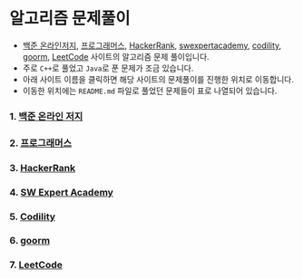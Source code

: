 알고리즘 문제풀이
=================

-	[백준 온라인저지](https://www.acmicpc.net), [프로그래머스](https://programmers.co.kr/), [HackerRank](https://www.hackerrank.com), [swexpertacademy](http://swexpertacademy.com), [codility](https://app.codility.com/programmers), [goorm](https://level.goorm.io), [LeetCode](https://leetcode.com/problemset/all) 사이트의 알고리즘 문제 풀이입니다.
-	주로 `C++`로 풀었고 `Java`로 푼 문제가 조금 있습니다.
-	아래 사이트 이름을 클릭하면 해당 사이트의 문제풀이를 진행한 위치로 이동합니다.
-	이동한 위치에는 `README.md` 파일로 풀었던 문제들이 표로 나열되어 있습니다.

### 1. [백준 온라인 저지](acmicpc.net)

### 2. [프로그래머스](programmers)

### 3. [HackerRank](hackerrank.com)

### 4. [SW Expert Academy](swexpertacademy.com)

### 5. [Codility](codility)

### 6. [goorm](goorm.io)

### 7. [LeetCode](LeetCode)
